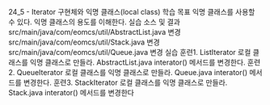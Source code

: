 24_5 - Iterator 구현체와 익명 클래스(local class)
학습 목표
익명 클래스를 사용할 수 있다.
익명 클래스의 용도를 이해한다.
실습 소스 및 결과
src/main/java/com/eomcs/util/AbstractList.java 변경
src/main/java/com/eomcs/util/Stack.java 변경
src/main/java/com/eomcs/util/Queue.java 변경
실습
훈련1. ListIterator 로컬 클래스를 익명 클래스로 만들라.
AbstractList.java
interator() 메서드를 변경한다.
훈련2. QueueIterator 로컬 클래스를 익명 클래스로 만들라.
Queue.java
interator() 메서드를 변경한다.
훈련3. StackIterator 로컬 클래스를 익명 클래스로 만들라.
Stack.java
interator() 메서드를 변경한다